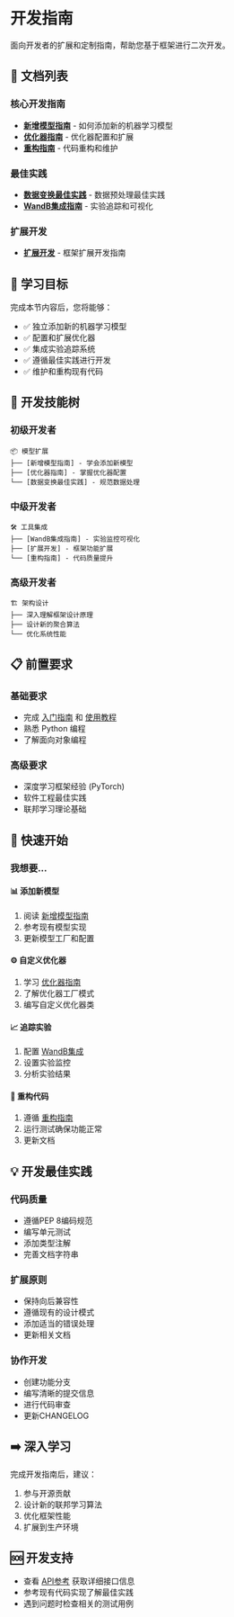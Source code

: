 # 开发指南

面向开发者的扩展和定制指南，帮助您基于框架进行二次开发。

## 📁 文档列表

### 核心开发指南
- **[新增模型指南](./how_to_add_new_model.md)** - 如何添加新的机器学习模型
- **[优化器指南](./optimizer_guide.md)** - 优化器配置和扩展
- **[重构指南](./refactoring_guide.md)** - 代码重构和维护

### 最佳实践
- **[数据变换最佳实践](./data_transform_best_practices.md)** - 数据预处理最佳实践
- **[WandB集成指南](./wandb_guide.md)** - 实验追踪和可视化

### 扩展开发
- **[扩展开发](./extensions/)** - 框架扩展开发指南

## 🎯 学习目标

完成本节内容后，您将能够：
- ✅ 独立添加新的机器学习模型
- ✅ 配置和扩展优化器
- ✅ 集成实验追踪系统
- ✅ 遵循最佳实践进行开发
- ✅ 维护和重构现有代码

## 🔧 开发技能树

### 初级开发者
```
📦 模型扩展
├── [新增模型指南] - 学会添加新模型
├── [优化器指南] - 掌握优化器配置
└── [数据变换最佳实践] - 规范数据处理
```

### 中级开发者
```
🛠️ 工具集成
├── [WandB集成指南] - 实验监控可视化
├── [扩展开发] - 框架功能扩展
└── [重构指南] - 代码质量提升
```

### 高级开发者
```
🏗️ 架构设计
├── 深入理解框架设计原理
├── 设计新的聚合算法
└── 优化系统性能
```

## 📋 前置要求

### 基础要求
- 完成 [入门指南](../01-getting-started/) 和 [使用教程](../03-tutorials/)
- 熟悉 Python 编程
- 了解面向对象编程

### 高级要求
- 深度学习框架经验 (PyTorch)
- 软件工程最佳实践
- 联邦学习理论基础

## 🚀 快速开始

### 我想要...

#### 📊 添加新模型
1. 阅读 [新增模型指南](./how_to_add_new_model.md)
2. 参考现有模型实现
3. 更新模型工厂和配置

#### ⚙️ 自定义优化器
1. 学习 [优化器指南](./optimizer_guide.md)
2. 了解优化器工厂模式
3. 编写自定义优化器类

#### 📈 追踪实验
1. 配置 [WandB集成](./wandb_guide.md)
2. 设置实验监控
3. 分析实验结果

#### 🔄 重构代码
1. 遵循 [重构指南](./refactoring_guide.md)
2. 运行测试确保功能正常
3. 更新文档

## 💡 开发最佳实践

### 代码质量
- 遵循PEP 8编码规范
- 编写单元测试
- 添加类型注解
- 完善文档字符串

### 扩展原则
- 保持向后兼容性
- 遵循现有的设计模式
- 添加适当的错误处理
- 更新相关文档

### 协作开发
- 创建功能分支
- 编写清晰的提交信息
- 进行代码审查
- 更新CHANGELOG

## ➡️ 深入学习

完成开发指南后，建议：
1. 参与开源贡献
2. 设计新的联邦学习算法
3. 优化框架性能
4. 扩展到生产环境

## 🆘 开发支持

- 查看 [API参考](../05-api-reference/) 获取详细接口信息
- 参考现有代码实现了解最佳实践
- 遇到问题时检查相关的测试用例

